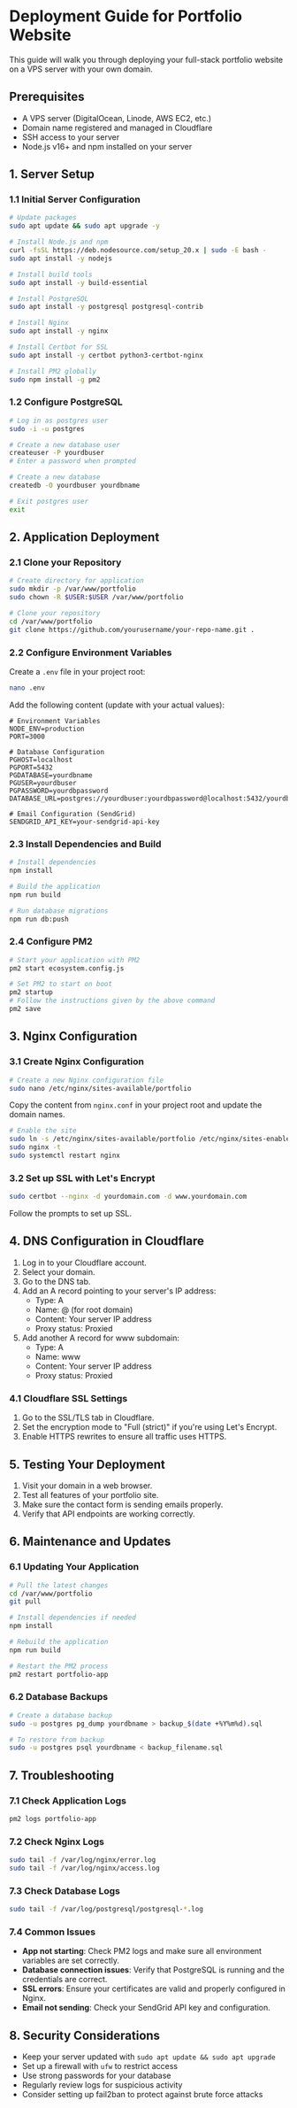 # Deployment Guide for Portfolio Website

This guide will walk you through deploying your full-stack portfolio website on a VPS server with your own domain.

## Prerequisites

- A VPS server (DigitalOcean, Linode, AWS EC2, etc.)
- Domain name registered and managed in Cloudflare
- SSH access to your server
- Node.js v16+ and npm installed on your server

## 1. Server Setup

### 1.1 Initial Server Configuration

```bash
# Update packages
sudo apt update && sudo apt upgrade -y

# Install Node.js and npm
curl -fsSL https://deb.nodesource.com/setup_20.x | sudo -E bash -
sudo apt install -y nodejs

# Install build tools
sudo apt install -y build-essential

# Install PostgreSQL
sudo apt install -y postgresql postgresql-contrib

# Install Nginx
sudo apt install -y nginx

# Install Certbot for SSL
sudo apt install -y certbot python3-certbot-nginx

# Install PM2 globally
sudo npm install -g pm2
```

### 1.2 Configure PostgreSQL

```bash
# Log in as postgres user
sudo -i -u postgres

# Create a new database user
createuser -P yourdbuser
# Enter a password when prompted

# Create a new database
createdb -O yourdbuser yourdbname

# Exit postgres user
exit
```

## 2. Application Deployment

### 2.1 Clone your Repository

```bash
# Create directory for application
sudo mkdir -p /var/www/portfolio
sudo chown -R $USER:$USER /var/www/portfolio

# Clone your repository
cd /var/www/portfolio
git clone https://github.com/yourusername/your-repo-name.git .
```

### 2.2 Configure Environment Variables

Create a `.env` file in your project root:

```bash
nano .env
```

Add the following content (update with your actual values):

```
# Environment Variables
NODE_ENV=production
PORT=3000

# Database Configuration
PGHOST=localhost
PGPORT=5432
PGDATABASE=yourdbname
PGUSER=yourdbuser
PGPASSWORD=yourdbpassword
DATABASE_URL=postgres://yourdbuser:yourdbpassword@localhost:5432/yourdbname

# Email Configuration (SendGrid)
SENDGRID_API_KEY=your-sendgrid-api-key
```

### 2.3 Install Dependencies and Build

```bash
# Install dependencies
npm install

# Build the application
npm run build

# Run database migrations
npm run db:push
```

### 2.4 Configure PM2

```bash
# Start your application with PM2
pm2 start ecosystem.config.js

# Set PM2 to start on boot
pm2 startup
# Follow the instructions given by the above command
pm2 save
```

## 3. Nginx Configuration

### 3.1 Create Nginx Configuration

```bash
# Create a new Nginx configuration file
sudo nano /etc/nginx/sites-available/portfolio
```

Copy the content from `nginx.conf` in your project root and update the domain names.

```bash
# Enable the site
sudo ln -s /etc/nginx/sites-available/portfolio /etc/nginx/sites-enabled/
sudo nginx -t
sudo systemctl restart nginx
```

### 3.2 Set up SSL with Let's Encrypt

```bash
sudo certbot --nginx -d yourdomain.com -d www.yourdomain.com
```

Follow the prompts to set up SSL.

## 4. DNS Configuration in Cloudflare

1. Log in to your Cloudflare account.
2. Select your domain.
3. Go to the DNS tab.
4. Add an A record pointing to your server's IP address:
   - Type: A
   - Name: @ (for root domain)
   - Content: Your server IP address
   - Proxy status: Proxied
5. Add another A record for www subdomain:
   - Type: A
   - Name: www
   - Content: Your server IP address
   - Proxy status: Proxied

### 4.1 Cloudflare SSL Settings

1. Go to the SSL/TLS tab in Cloudflare.
2. Set the encryption mode to "Full (strict)" if you're using Let's Encrypt.
3. Enable HTTPS rewrites to ensure all traffic uses HTTPS.

## 5. Testing Your Deployment

1. Visit your domain in a web browser.
2. Test all features of your portfolio site.
3. Make sure the contact form is sending emails properly.
4. Verify that API endpoints are working correctly.

## 6. Maintenance and Updates

### 6.1 Updating Your Application

```bash
# Pull the latest changes
cd /var/www/portfolio
git pull

# Install dependencies if needed
npm install

# Rebuild the application
npm run build

# Restart the PM2 process
pm2 restart portfolio-app
```

### 6.2 Database Backups

```bash
# Create a database backup
sudo -u postgres pg_dump yourdbname > backup_$(date +%Y%m%d).sql

# To restore from backup
sudo -u postgres psql yourdbname < backup_filename.sql
```

## 7. Troubleshooting

### 7.1 Check Application Logs

```bash
pm2 logs portfolio-app
```

### 7.2 Check Nginx Logs

```bash
sudo tail -f /var/log/nginx/error.log
sudo tail -f /var/log/nginx/access.log
```

### 7.3 Check Database Logs

```bash
sudo tail -f /var/log/postgresql/postgresql-*.log
```

### 7.4 Common Issues

- **App not starting**: Check PM2 logs and make sure all environment variables are set correctly.
- **Database connection issues**: Verify that PostgreSQL is running and the credentials are correct.
- **SSL errors**: Ensure your certificates are valid and properly configured in Nginx.
- **Email not sending**: Check your SendGrid API key and configuration.

## 8. Security Considerations

- Keep your server updated with `sudo apt update && sudo apt upgrade`
- Set up a firewall with `ufw` to restrict access
- Use strong passwords for your database
- Regularly review logs for suspicious activity
- Consider setting up fail2ban to protect against brute force attacks 